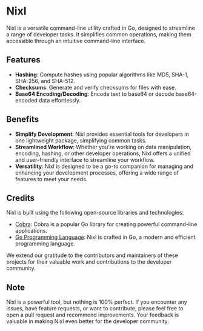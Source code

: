 # Nixl

Nixl is a versatile command-line utility crafted in Go, designed to streamline a range of developer tasks. It simplifies common operations, making them accessible through an intuitive command-line interface.

## Features

- **Hashing**: Compute hashes using popular algorithms like MD5, SHA-1, SHA-256, and SHA-512.
- **Checksums**: Generate and verify checksums for files with ease.
- **Base64 Encoding/Decoding**: Encode text to base64 or decode base64-encoded data effortlessly.

## Benefits

- **Simplify Development**: Nixl provides essential tools for developers in one lightweight package, simplifying common tasks.
- **Streamlined Workflow**: Whether you're working on data manipulation, encoding, hashing, or other developer operations, Nixl offers a unified and user-friendly interface to streamline your workflow.
- **Versatility**: Nixl is designed to be a go-to companion for managing and enhancing your development processes, offering a wide range of features to meet your needs.

## Credits

Nixl is built using the following open-source libraries and technologies:

- [Cobra](https://github.com/spf13/cobra): Cobra is a popular Go library for creating powerful command-line applications.
- [Go Programming Language](https://golang.org/): Nixl is crafted in Go, a modern and efficient programming language.

We extend our gratitude to the contributors and maintainers of these projects for their valuable work and contributions to the developer community.

## Note

Nixl is a powerful tool, but nothing is 100% perfect. If you encounter any issues, have feature requests, or want to contribute, please feel free to open a pull request and recommend improvements. Your feedback is valuable in making Nixl even better for the developer community.

